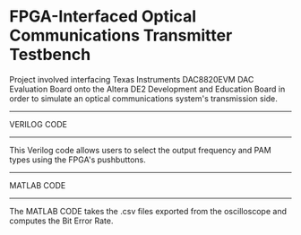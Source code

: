 # FPGA-Interfaced Optical Communications Transmitter Testbench

Project involved interfacing Texas Instruments DAC8820EVM DAC Evaluation Board onto the Altera DE2 Development and Education Board in order to simulate an optical communications system's transmission side.

****************
VERILOG CODE 
****************
This Verilog code allows users to select the output frequency and PAM types using the FPGA's pushbuttons.

****************
MATLAB CODE
****************
The MATLAB CODE takes the .csv files exported from the oscilloscope and computes the Bit Error Rate.
